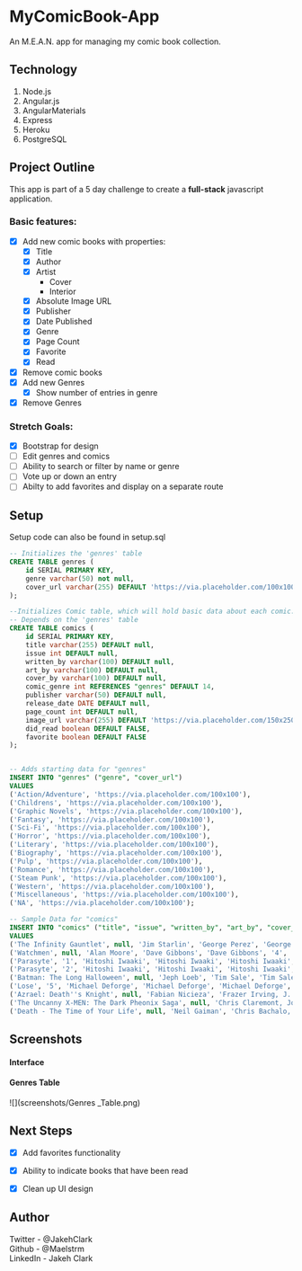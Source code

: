 # MyComicBook-App
An M.E.A.N. app for managing my comic book collection.

## Technology

1. Node.js
2. Angular.js
3. AngularMaterials
4. Express
5. Heroku
6. PostgreSQL

## Project Outline

This app is part of a 5 day challenge to create a **full-stack** javascript application.

### Basic features:

- [x] Add new comic books with properties:
	- [x] Title
	- [x] Author
	- [x] Artist
		- Cover
		- Interior
	- [x] Absolute Image URL
	- [x] Publisher
	- [x] Date Published
	- [x] Genre
	- [x] Page Count
	- [x] Favorite
	- [x] Read
- [x] Remove comic books
- [x] Add new Genres
	- [x] Show number of entries in genre
- [x] Remove Genres

### Stretch Goals:

- [x] Bootstrap for design
- [ ] Edit genres and comics
- [ ] Ability to search or filter by name or genre
- [ ] Vote up or down an entry
- [ ] Abilty to add favorites and display on a separate route

## Setup
Setup code can also be found in setup.sql
```sql
-- Initializes the 'genres' table
CREATE TABLE genres (
	id SERIAL PRIMARY KEY,
	genre varchar(50) not null,
	cover_url varchar(255) DEFAULT 'https://via.placeholder.com/100x100'
);

--Initializes Comic table, which will hold basic data about each comic.
-- Depends on the 'genres' table
CREATE TABLE comics (
	id SERIAL PRIMARY KEY,
	title varchar(255) DEFAULT null,
	issue int DEFAULT null,
	written_by varchar(100) DEFAULT null,
	art_by varchar(100) DEFAULT null,
	cover_by varchar(100) DEFAULT null,
	comic_genre int REFERENCES "genres" DEFAULT 14,
	publisher varchar(50) DEFAULT null,
	release_date DATE DEFAULT null,
	page_count int DEFAULT null,
	image_url varchar(255) DEFAULT 'https://via.placeholder.com/150x250',
	did_read boolean DEFAULT FALSE,
	favorite boolean DEFAULT FALSE
);


-- Adds starting data for "genres"
INSERT INTO "genres" ("genre", "cover_url")
VALUES
('Action/Adventure', 'https://via.placeholder.com/100x100'),
('Childrens', 'https://via.placeholder.com/100x100'),
('Graphic Novels', 'https://via.placeholder.com/100x100'),
('Fantasy', 'https://via.placeholder.com/100x100'),
('Sci-Fi', 'https://via.placeholder.com/100x100'),
('Horror', 'https://via.placeholder.com/100x100'),
('Literary', 'https://via.placeholder.com/100x100'),
('Biography', 'https://via.placeholder.com/100x100'),
('Pulp', 'https://via.placeholder.com/100x100'),
('Romance', 'https://via.placeholder.com/100x100'),
('Steam Punk', 'https://via.placeholder.com/100x100'),
('Western', 'https://via.placeholder.com/100x100'),
('Miscellaneous', 'https://via.placeholder.com/100x100'),
('NA', 'https://via.placeholder.com/100x100');

-- Sample Data for "comics"
INSERT INTO "comics" ("title", "issue", "written_by", "art_by", "cover_by", "comic_genre", "publisher", "release_date", "page_count", "image_url", "did_read", "favorite")
VALUES
('The Infinity Gauntlet', null, 'Jim Starlin', 'George Perez', 'George Perez', '1', 'Marvel', 'July 10, 1991', '256', 'https://via.placeholder.com/150x250', TRUE, TRUE),
('Watchmen', null, 'Alan Moore', 'Dave Gibbons', 'Dave Gibbons', '4', 'DC Comics', 'April 1, 1995', '416', 'https://via.placeholder.com/150x250', TRUE, FALSE),
('Parasyte', '1', 'Hitoshi Iwaaki', 'Hitoshi Iwaaki', 'Hitoshi Iwaaki', '1', 'Kodansha Comics', 'July 26, 2011', '288', 'https://via.placeholder.com/150x250', FALSE, TRUE),
('Parasyte', '2', 'Hitoshi Iwaaki', 'Hitoshi Iwaaki', 'Hitoshi Iwaaki', '1', 'Kodansha Comics', 'July 26, 2011', '288', 'https://via.placeholder.com/150x250', TRUE, TRUE),
('Batman: The Long Halloween', null, 'Jeph Loeb', 'Tim Sale', 'Tim Sale', '1', 'DC Comics', 'October 11, 2011', '384', 'https://via.placeholder.com/150x250', FALSE, FALSE),
('Lose', '5', 'Michael Deforge', 'Michael Deforge', 'Michael Deforge', '13', 'Koyama Press', null, null, 'https://via.placeholder.com/150x250', TRUE, TRUE),
('Azrael: Death''s Knight', null, 'Fabian Nicieza', 'Frazer Irving, J. Calafiore, Tom Mandrake, Mark Mckenna, Nathan Eyring, Sal Cipriano, John J. Hill', 'Guillem March, J. Calafiore', '1', 'DC Comics', 'August 3, 2010', '144', 'https://via.placeholder.com/150x250', TRUE, FALSE),
('The Uncanny X-MEN: The Dark Pheonix Saga', null, 'Chris Claremont, Jo Duffy', 'John Byrne, Terry Austin, Glynis Wein, Bob Sharen, Tom Orzechowski', 'John Byrne, Terry Austin, Thomas Mason, Andy Troy', '1', 'Marvel Comics', 'April 25, 2012', '200', 'https://via.placeholder.com/150x250', TRUE, TRUE),
('Death - The Time of Your Life', null, 'Neil Gaiman', 'Chris Bachalo, Mark Buckingham, Mark Pennington, Matt Hollingsworth, Todd Klein', 'Dave Mckean', '4', 'DC/Vertigo Comics', 'December 1, 1997', '96', 'https://via.placeholder.com/150x250', FALSE, FALSE);
```

## Screenshots
#### Interface
#### Genres Table
![](screenshots/Genres _Table.png)

## Next Steps
- [x] Add favorites functionality
- [x] Ability to indicate books that have been read
- [x] Clean up UI design


## Author
Twitter - @JakehClark <br>
Github - @Maelstrm <br>
LinkedIn - Jakeh Clark